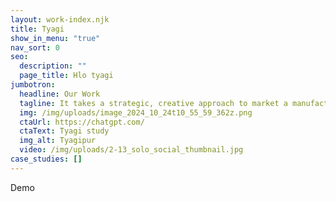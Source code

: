 ```yaml
---
layout: work-index.njk
title: Tyagi
show_in_menu: "true"
nav_sort: 0
seo:
  description: ""
  page_title: Hlo tyagi
jumbotron:
  headline: Our Work
  tagline: It takes a strategic, creative approach to market a manufacturing company
  img: /img/uploads/image_2024_10_24t10_55_59_362z.png
  ctaUrl: https://chatgpt.com/
  ctaText: Tyagi study
  img_alt: Tyagipur
  video: /img/uploads/2-13_solo_social_thumbnail.jpg
case_studies: []
---
```

Demo